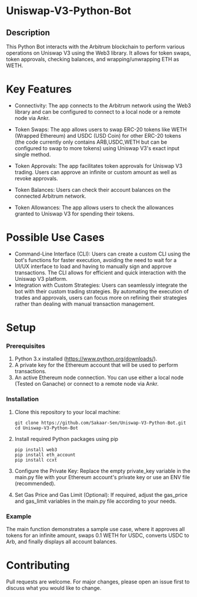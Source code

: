 # Uniswap-V3-Python-Bot

## Description
This Python Bot interacts with the Arbitrum blockchain to perform various operations on Uniswap V3 using the Web3 library. It allows for token swaps, token approvals, checking balances, and wrapping/unwrapping ETH as WETH.

# Key Features
- Connectivity: The app connects to the Arbitrum network using the Web3 library and can be configured to connect to a local node or a remote node via Ankr.

- Token Swaps: The app allows users to swap ERC-20 tokens like WETH (Wrapped Ethereum) and USDC (USD Coin) for other ERC-20 tokens (the code currently only contains ARB,USDC,WETH but can be configured to swap to more tokens) using Uniswap V3's exact input single method.

- Token Approvals: The app facilitates token approvals for Uniswap V3 trading. Users can approve an infinite or custom amount as well as revoke approvals.

- Token Balances: Users can check their account balances on the connected Arbitrum network.

- Token Allowances: The app allows users to check the allowances granted to Uniswap V3 for spending their tokens.

# Possible Use Cases
- Command-Line Interface (CLI): Users can create a custom CLI using the bot's functions for faster execution, avoiding the need to wait for a UI/UX interface to load and having to manually sign and approve transactions. The CLI allows for efficient and quick interaction with the Uniswap V3 platform.
- Integration with Custom Strategies: Users can seamlessly integrate the bot with their custom trading strategies. By automating the execution of trades and approvals, users can focus more on refining their strategies rather than dealing with manual transaction management.


# Setup

### Prerequisites
1. Python 3.x installed (https://www.python.org/downloads/).
2. A private key for the Ethereum account that will be used to perform transactions.
3. An active Ethereum node connection. You can use either a local node (Tested on Ganache) or connect to a remote node via Ankr.


### Installation
1. Clone this repository to your local machine:
   ```
   git clone https://github.com/Sakaar-Sen/Uniswap-V3-Python-Bot.git
   cd Uniswap-V3-Python-Bot
2. Install required Python packages using pip
   ``` 
   pip install web3
   pip install eth_account  
   pip install ccxt
3. Configure the Private Key:
Replace the empty private_key variable in the main.py file with your Ethereum account's private key or use an ENV file (recommended).

4. Set Gas Price and Gas Limit (Optional):
If required, adjust the gas_price and gas_limit variables in the main.py file according to your needs.

### Example 
The main function demonstrates a sample use case, where it approves all tokens for an infinite amount, swaps 0.1 WETH for USDC, converts USDC to Arb, and finally displays all account balances.

# Contributing
Pull requests are welcome. For major changes, please open an issue first to discuss what you would like to change.




